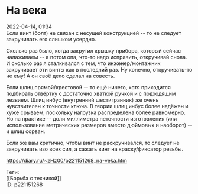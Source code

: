 На века
========

   
 2022-04-14, 01:34   
  Если винт (болт) не связан с несущей конструкцией -- то не следует закручивать его слишком усердно.   
   
 Сколько раз было, когда закрутил крышку прибора, который сейчас налаживаем -- а потом опа, что-то надо исправить, откручивай снова.   
 И сколько раз я сталкивался с тем, что инженер/монтажник закручивает эти винты как в последний раз. Ну конечно, откручивать-то не ему! А он своё дело сделал на совесть.   
   
 Если шлиц прямой/крестовой -- то ещё ничего, хотя приходится подбирать отвёртку с достаточно хваткой ручкой и с подходящим лезвием. Шлиц инбус (внутренний шестигранник) же очень чувствителен к точности ключа. В теории шлиц инбус более надёжен и хуже срываем, поскольку нагрузка распределена более равномерно. Но на практике -- доли миллиметра неточности изготовления (или использование метрических размеров вместо дюймовых и наоборот) -- и шлиц сорван.   
   
 Если же вам критично, чтобы винт не раскручивался, то следует не закручивать изо всех сил, а сажать винт на краску/фиксатор резьбы.   
    
 <https://diary.ru/~zHz00/p221151268_na-veka.htm>   
   
 Теги:   
 [[Борьба с техникой]]   
 ID: p221151268